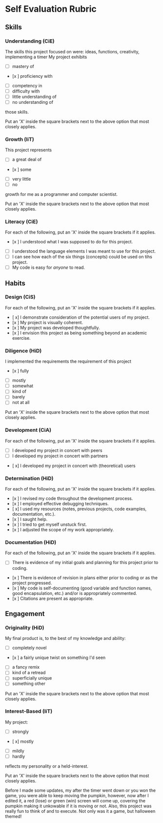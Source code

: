 Self Evaluation Rubric
======================

## Skills

### Understanding (CiE) 

The skills this project focused on were: 
ideas, functions, creativity, implementing a timer
My project exhibits

- [ ] mastery of
- [x ] proficiency with
- [ ] competency in
- [ ] difficulty with
- [ ] little understanding of
- [ ] no understanding of

those skills. 

Put an 'X' inside the square brackets next to the above option that most closely applies.

### Growth (IiT)

This project represents

- [ ] a great deal of
- [x ] some
- [ ] very little
- [ ] no

growth for me as a programmer and computer scientist. 

Put an 'X' inside the square brackets next to the above option that most closely applies.

### Literacy (CiE)

For each of the following, put an 'X' inside the square brackets if it applies.

- [x ] I understood what I was supposed to do for this project.
- [ ] I understood the language elements I was meant to use for this project. 
- [ ] I can see how each of the six things (concepts) could be used on tihs project.  
- [ ] My code is easy for *anyone* to read. 

## Habits

### Design (CiS)

For each of the following, put an 'X' inside the square brackets if it applies.

- [ x] I demonstrate consideration of the potential users of my project. 
- [x ] My project is visually coherent.
- [x ] My project was developed thoughtfully.
- [x ] I envision this project as being something beyond an academic exercise. 

### Diligence (HiD)

I implemented the requirements the requirement of this project 
- [x ] fully
- [ ] mostly
- [ ] somewhat
- [ ] kind of
- [ ] barely
- [ ] not at all

Put an 'X' inside the square brackets next to the above option that most closely applies.

### Development (CiA)

For each of the following, put an 'X' inside the square brackets if it applies. 
- [ ] I developed my project in concert with peers
- [ ] I developed my project in concert with partners
- [ x] I developed my project in concert with (theoretical) users

### Determination (HiD)

For each of the following, put an 'X' inside the square brackets if it applies.
- [x ] I revised my code throughout the development process. 
- [x ] I employed effective debugging techniques. 
- [ x] I used my resources (notes, previous projects, code examples, documentation, etc.). 
- [x ] I saught help. 
- [x ] I tried to get myself unstuck first.
- [x ] I adjusted the scope of my work appropriately.  

### Documentation (HiD)

For each of the following, put an 'X' inside the square brackets if it applies.
- [ ] There is evidence of my initial goals and planning for this project prior to coding. 
- [x ] There is evidence of revision in plans either prior to coding or as the project progressed.
- [x ] My code is self-documenting (good variable and function names, good encapsulation, etc.) and/or is appropriately commented.
- [x ] Citations are present as appropriate. 

## Engagement

### Originality (HiD)

My final product is, to the best of my knowledge and ability:
- [ ] completely novel
- [x ] a fairly unique twist on something I'd seen
- [ ] a fancy remix
- [ ] kind of a retread
- [ ] superficially unique
- [ ] something other 

Put an 'X' inside the square brackets next to the above option that most closely applies.

### Interest-Based (IiT)

My project: 
- [ ] strongly
- [ x] mostly
- [ ] mildly
- [ ] hardly

reflects my personality or a held-interest. 

Put an 'X' inside the square brackets next to the above option that most closely applies.

Before I made some updates, my after the timer went down or you won the game, you were able to keep moving the pumpkin, however, now after I edited it, a red (lose) or green (win) screen will come up, covering the pumpkin making it unkowable if it is moving or not. Also, this project was really fun to think of and to execute. Not only was it a game, but halloween themed!